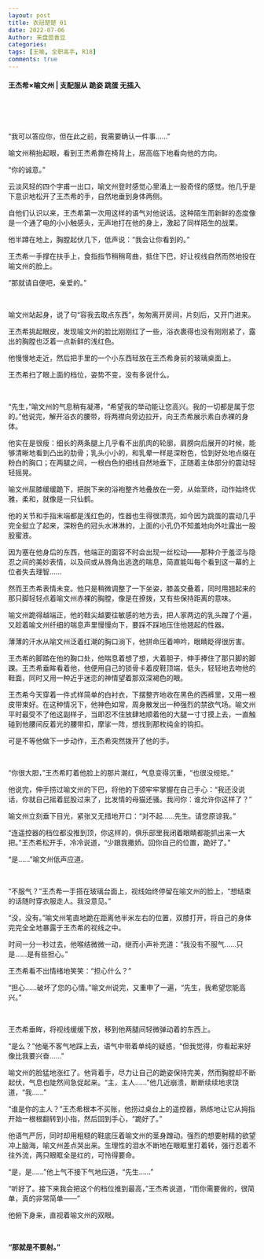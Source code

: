 ```yaml
---
layout: post
title: 衣冠楚楚 01
date: 2022-07-06
Author: 来盘茴香豆
categories: 
tags: [王喻, 全职高手, R18]
comments: true
---
```





#### 王杰希×喻文州 | 支配服从 跪姿 跳蛋 无插入

<br/><br/><br/>


“我可以答应你，但在此之前，我需要确认一件事……”

喻文州稍抬起眼，看到王杰希靠在椅背上，居高临下地看向他的方向。

“你的诚意。”

云淡风轻的四个字甫一出口，喻文州登时感觉心里涌上一股奇怪的感觉。他几乎是下意识地松开了王杰希的手，自然地垂到身体两侧。

自他们认识以来，王杰希第一次用这样的语气对他说话。这种陌生而新鲜的态度像是一个通了电的小小触感头，无声地打在他的身上，激起了同样陌生的战栗。

他半蹲在地上，胸膛起伏几下，低声说：“我会让你看到的。”

王杰希一手撑在扶手上，食指指节稍稍弯曲，抵住下巴，好让视线自然而然地投在喻文州的脸上。

“那就请自便吧，亲爱的。”

<br/>

喻文州站起身，说了句“容我去取点东西”，匆匆离开房间，片刻后，又开门进来。

王杰希挑起眼皮，发现喻文州的脸比刚刚红了一些，浴衣裹得也没有刚刚紧了，露出的胸膛也泛着一点新鲜的浅红色。

他慢慢地走近，然后把手里的一个小东西轻放在王杰希身前的玻璃桌面上。

王杰希扫了眼上面的档位，姿势不变，没有多说什么。

<br/>

“先生，”喻文州的气息稍有凝滞，“希望我的举动能让您高兴。我的一切都是属于您的。”他说完，解开浴衣的腰带，将两襟向旁边拉开，向王杰希展示素白赤裸的身体。

他实在是很瘦：细长的两条腿上几乎看不出肌肉的轮廓，肩膀向后展开的时候，能够清晰地看到凸出的肋骨；乳头小小的，和乳晕一样是深粉色，恰到好处地点缀在粉白的胸口；在两腿之间，一根白色的细线自然地垂下，正随着主体部分的震动轻轻摇晃。

喻文州屈膝缓缓跪下，把脱下来的浴袍整齐地叠放在一旁，从始至终，动作始终优雅，柔和，就像是一只仙鹤。

他的关节和手指末端都是浅红色的，性器也生得很漂亮，如今因为跳蛋的震动几乎完全挺立了起来，深粉色的冠头水淋淋的，上面的小孔仍不知羞地向外吐露出一股股蜜液。

因为塞在他身后的东西，他端正的面容不时会出现一丝松动——那种介于羞涩与隐忍之间的美妙表情，以及间或从唇角出逃逸的喘息，简直能叫每个看到这一幕的上位者失去理智……

然而王杰希表情未变。他只是稍微调整了一下坐姿，膝盖交叠着，同时用翘起来的那只脚轻轻点着喻文州赤裸的胸膛，像是在撩拨，又有些保持距离的意味。

喻文州跪得越端正，他的鞋尖越要往敏感的地方去，把人家两边的乳头蹭了个遍，又趁着喻文州纤细的喘息声里慢慢向下，要踩不踩地压住他翘起的性器。

薄薄的汗水从喻文州泛着红潮的胸口淌下，他拼命压着呻吟，眼睛眨得很厉害。

王杰希的脚踏在他的胸口处，他喘息着想了想，大着胆子，伸手捧住了那只脚的脚踝。王杰希垂眸看着他，他便用自己的锁骨卡着皮鞋顶端，低头，轻轻地去吻他的鞋面，同时又用一种近乎迷恋的神情望着那双深褐色的眼。

王杰希今天穿着一件式样简单的白衬衣，下摆整齐地收在黑色的西裤里，又用一根皮带束好。在这种情况下，他神色如常，周身散发出一种强烈的禁欲气场。喻文州平时最受不了他这副样子，当即忍不住放肆地顺着他的大腿一寸寸摸上去，一直触碰到他腰间反着光的腰带扣，摩挲一阵，想找到那枚纯金的钩扣。

可是不等他做下一步动作，王杰希突然拨开了他的手。

<br/>

“你很大胆，”王杰希盯着他脸上的那片潮红，气息变得沉重，“也很没规矩。”

他说完，伸手捞过喻文州的下巴，将他的下颌牢牢掌握在自己手心：“我还没说话，你就自己摇着屁股过来了，比发情的母猫还骚。我问你：谁允许你这样了？”

喻文州立刻垂下目光，紧张又无措地开口：“对不起……先生。请您原谅我。”

“连遥控器的档位都没推到顶，你这样的，俱乐部里我闭着眼睛都能抓出来一大把。”王杰希松开手，冷冷说道，“少跟我撒娇。回你自己的位置，跪好了。”

“是……”喻文州低声应道。

<br/>

“不服气？”王杰希一手搭在玻璃台面上，视线始终停留在喻文州的脸上，“想结束的话随时穿衣服走人。我没意见。”

“没，没有。”喻文州笔直地跪在距离他半米左右的位置，双膝打开，将自己的身体完完全全地暴露于王杰希的视线之中。

时间一分一秒过去，他喉结微微一动，继而小声补充道：“我没有不服气……只是……是有些担心。”

王杰希看不出情绪地笑笑：“担心什么？”

“担心……破坏了您的心情。”喻文州说完，又重申了一遍，“先生，我希望您能高兴。”

<br/>

王杰希垂眸，将视线缓缓下放，移到他两腿间轻微弹动着的东西上。

“是么？”他毫不客气地踩上去，语气中带着单纯的疑惑，“但我觉得，你看起来好像比我要兴奋……”

喻文州的脸猛地涨红了。他背着手，尽力让自己的跪姿保持完美，然而胸膛却不断起伏，气息也陡然间急促起来。“主，主人……”他几近崩溃，断断续续地求饶道，“我……”

“谁是你的主人？”王杰希根本不买账，他捞过桌台上的遥控器，熟练地让它从拇指开始一根根翻转到小指，然后回到手心，“跪好了。”

他语气严厉，同时却用粗糙的鞋底压着喻文州的茎身蹭动。强烈的想要射精的欲望冲上脑海，喻文州差点哭出来。生理性的泪水不断地在眼眶里打着转，强行忍着不往外流，两只眼眶全是红的，可怜得要命。

“是，是……”他上气不接下气地应道，“先生……”

“听好了。接下来我会把这个的档位推到最高，”王杰希说道，“而你需要做的，很简单，真的非常简单——”

他俯下身来，直视着喻文州的双眼。

<br/>

**“那就是不要射。”**

<br/><br/><br/>
